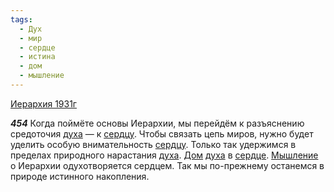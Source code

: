 ```yaml
---
tags:
  - Дух
  - мир
  - сердце
  - истина
  - дом
  - мышление
---
```


[Иерархия 1931г](/agni/1931)

___454___
Когда поймёте основы Иерархии, мы перейдём к разъяснению средоточия [духа](/tag/#Дух) — к [сердцу](/tag/#[сердце](/tag/#сердце)). Чтобы связать цепь миров, нужно будет уделить особую внимательность [сердцу](/tag/#[сердце](/tag/#сердце)). Только так удержимся в пределах природного нарастания [духа](/tag/#Дух). [Дом](/tag/#дом) [духа](/tag/#Дух) в [сердце](/tag/#сердце). [Мышление](/tag/#мышление) о Иерархии одухотворяется сердцем. Так мы по-прежнему останемся в природе истинного накопления.   

